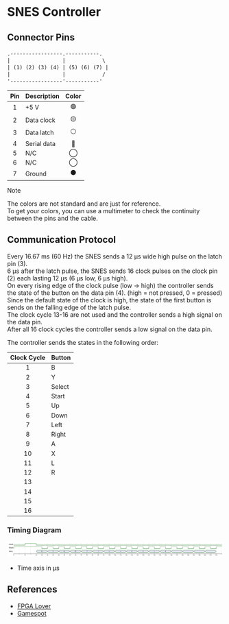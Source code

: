 # SNES Controller

## Connector Pins

```
.-----------------.-----------.
|                 |            \
| (1) (2) (3) (4) | (5) (6) (7) |
|                 |            /
'-----------------'-----------'
```

| Pin  | Description  | Color |
| :--: | :----------- | :---: |
|  1   | +5 V         |  🟢  |
|  2   | Data clock   |  🟡  |
|  3   | Data latch   |  ⚪  |
|  4   | Serial data  |  🔴  |
|  5   | N/C          |  ◯  |
|  6   | N/C          |  ◯  |
|  7   | Ground       |  ⚫  |

> [!NOTE]
> The colors are not standard and are just for reference. \
> To get your colors, you can use a multimeter to check the continuity between the pins and the cable.

## Communication Protocol

Every 16.67 ms (60 Hz) the SNES sends a 12 µs wide high pulse on the latch pin (3). \
6 µs after the latch pulse, the SNES sends 16 clock pulses on the clock pin (2) each lasting 12 µs (6 µs low, 6 µs high). \
On every rising edge of the clock pulse (low -> high) the controller sends the state of the button on the data pin (4). (high = not pressed, 0 = pressed) \
Since the default state of the clock is high, the state of the first button is sends on the falling edge of the latch pulse. \
The clock cycle 13-16 are not used and the controller sends a high signal on the data pin. \
After all 16 clock cycles the controller sends a low signal on the data pin.

The controller sends the states in the following order:

| Clock Cycle | Button |
| :---------: | :----- |
|  1          | B      |
|  2          | Y      |
|  3          | Select |
|  4          | Start  |
|  5          | Up     |
|  6          | Down   |
|  7          | Left   |
|  8          | Right  |
|  9          | A      |
| 10          | X      |
| 11          | L      |
| 12          | R      |
| 13          |        |
| 14          |        |
| 15          |        |
| 16          |        |

### Timing Diagram

![SNES Timing Diagram](./plantuml/snes-controller-timing-diagram.svg)

- Time axis in µs

## References

- [FPGA Lover](https://www.fpgalover.com/index.php/boards/17-de0-nano-soc/43-snes-controller-module-de0-nano-soc)
- [Gamespot](https://gamefaqs.gamespot.com/snes/916396-super-nintendo/faqs/5395)
